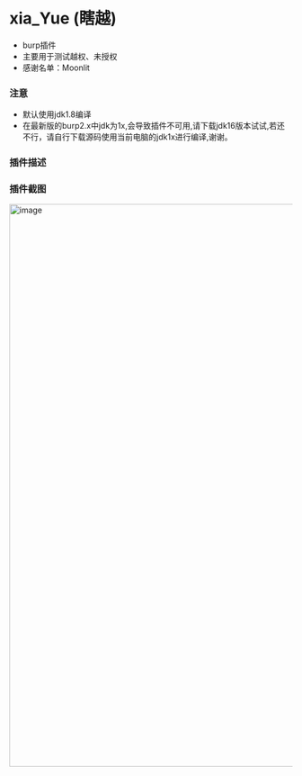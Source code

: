 # xia_Yue (瞎越)

* burp插件
* 主要用于测试越权、未授权
* 感谢名单：Moonlit

### 注意
* 默认使用jdk1.8编译
* 在最新版的burp2.x中jdk为1x,会导致插件不可用,请下载jdk16版本试试,若还不行，请自行下载源码使用当前电脑的jdk1x进行编译,谢谢。

### 插件描述



### 插件截图

<img width="1000" alt="image" src="https://user-images.githubusercontent.com/30351807/200175424-4781e063-06c4-4692-b0d4-e8fa2160f75d.png">

